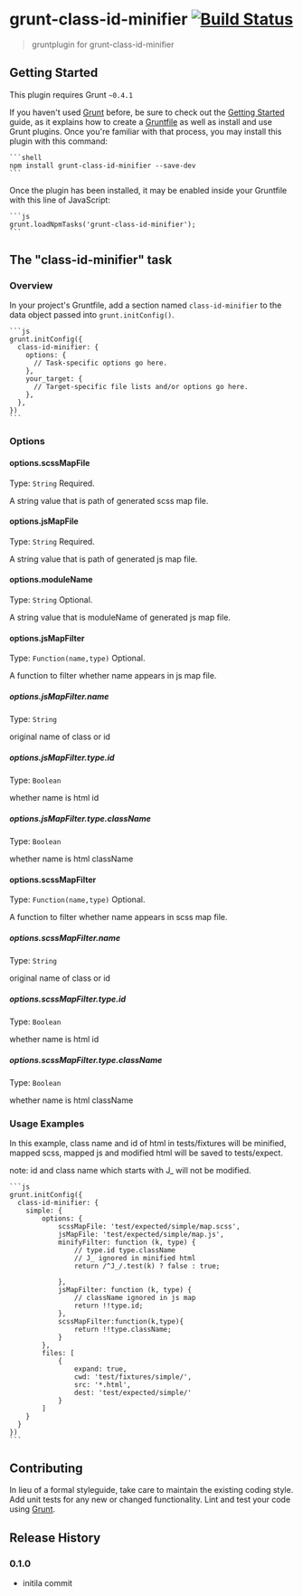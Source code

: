 # grunt-class-id-minifier [![Build Status](https://secure.travis-ci.org/yiminghe/grunt-class-id-minifier.png?branch=master)](https://travis-ci.org/yiminghe/grunt-class-id-minifier)

> gruntplugin for grunt-class-id-minifier

## Getting Started
This plugin requires Grunt `~0.4.1`

If you haven't used [Grunt](http://gruntjs.com/) before,
be sure to check out the [Getting Started](http://gruntjs.com/getting-started) guide,
as it explains how to create a [Gruntfile](http://gruntjs.com/sample-gruntfile)
as well as install and use Grunt plugins. Once you're familiar with that process,
you may install this plugin with this command:

    ```shell
    npm install grunt-class-id-minifier --save-dev
    ```

Once the plugin has been installed, it may be enabled inside your Gruntfile with this line of JavaScript:

    ```js
    grunt.loadNpmTasks('grunt-class-id-minifier');
    ```

## The "class-id-minifier" task

### Overview
In your project's Gruntfile, add a section named `class-id-minifier` to the data object passed into `grunt.initConfig()`.

    ```js
    grunt.initConfig({
      class-id-minifier: {
        options: {
          // Task-specific options go here.
        },
        your_target: {
          // Target-specific file lists and/or options go here.
        },
      },
    })
    ```

### Options

#### options.scssMapFile
Type: `String`
Required.

A string value that is path of generated scss map file.

#### options.jsMapFile
Type: `String`
Required.

A string value that is path of generated js map file.

#### options.moduleName
Type: `String`
Optional.

A string value that is moduleName of generated js map file.

#### options.jsMapFilter
Type: `Function(name,type)`
Optional.

A function to filter whether name appears in js map file.

##### options.jsMapFilter.name
Type: `String`

original name of class or id

##### options.jsMapFilter.type.id
Type: `Boolean`

whether name is html id

##### options.jsMapFilter.type.className
Type: `Boolean`

whether name is html className


#### options.scssMapFilter
Type: `Function(name,type)`
Optional.

A function to filter whether name appears in scss map file.

##### options.scssMapFilter.name
Type: `String`

original name of class or id

##### options.scssMapFilter.type.id
Type: `Boolean`

whether name is html id

##### options.scssMapFilter.type.className
Type: `Boolean`

whether name is html className


### Usage Examples


In this example, class name and id of html in tests/fixtures will be minified,
mapped scss, mapped js and modified html will be saved to tests/expect.

note: id and class name which starts with J_ will not be modified.

    ```js
    grunt.initConfig({
      class-id-minifier: {
        simple: {
            options: {
                scssMapFile: 'test/expected/simple/map.scss',
                jsMapFile: 'test/expected/simple/map.js',
                minifyFilter: function (k, type) {
                    // type.id type.className
                    // J_ ignored in minified html
                    return /^J_/.test(k) ? false : true;

                },
                jsMapFilter: function (k, type) {
                    // className ignored in js map
                    return !!type.id;
                },
                scssMapFilter:function(k,type){
                    return !!type.className;
                }
            },
            files: [
                {
                    expand: true,
                    cwd: 'test/fixtures/simple/',
                    src: '*.html',
                    dest: 'test/expected/simple/'
                }
            ]
        }
      }
    })
    ```

## Contributing
In lieu of a formal styleguide, take care to maintain the existing coding style. Add unit tests for any new or changed functionality. Lint and test your code using [Grunt](http://gruntjs.com/).

## Release History
### 0.1.0

- initila commit
